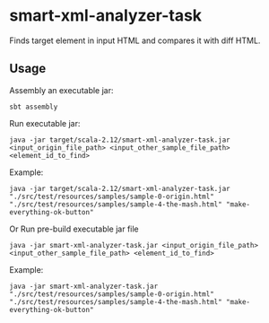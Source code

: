# smart-xml-analyzer-task

Finds target element in input HTML and compares it with diff HTML.

## Usage

Assembly an executable jar:
```
sbt assembly
```

Run executable jar:
```
java -jar target/scala-2.12/smart-xml-analyzer-task.jar <input_origin_file_path> <input_other_sample_file_path> <element_id_to_find>
```

Example:
```
java -jar target/scala-2.12/smart-xml-analyzer-task.jar "./src/test/resources/samples/sample-0-origin.html" "./src/test/resources/samples/sample-4-the-mash.html" "make-everything-ok-button"
```

Or Run pre-build executable jar file
```
java -jar smart-xml-analyzer-task.jar <input_origin_file_path> <input_other_sample_file_path> <element_id_to_find>
```


Example:
```
java -jar smart-xml-analyzer-task.jar "./src/test/resources/samples/sample-0-origin.html" "./src/test/resources/samples/sample-4-the-mash.html" "make-everything-ok-button"
```